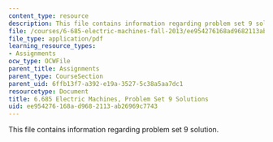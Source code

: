 ```yaml
---
content_type: resource
description: This file contains information regarding problem set 9 solution.
file: /courses/6-685-electric-machines-fall-2013/ee954276168ad9682113ab26969c7743_MIT6_685F13_ps09ans.pdf
file_type: application/pdf
learning_resource_types:
- Assignments
ocw_type: OCWFile
parent_title: Assignments
parent_type: CourseSection
parent_uid: 6ffb13f7-a392-e19a-3527-5c38a5aa7dc1
resourcetype: Document
title: 6.685 Electric Machines, Problem Set 9 Solutions
uid: ee954276-168a-d968-2113-ab26969c7743
---
```

This file contains information regarding problem set 9 solution.

